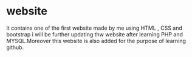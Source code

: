 # website
It contains one of the first website made by me using HTML , CSS and bootstrap
i will be further updating thw website after learning PHP and MYSQL.Moreover this website is also added for the purpose of learning github.
